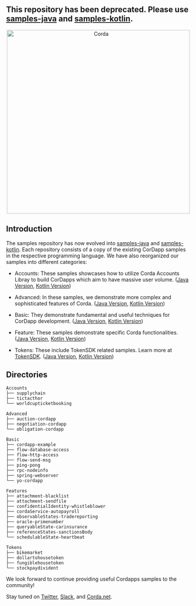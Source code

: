 
## This repository has been deprecated. Please use [samples-java](https://github.com/corda/samples-java) and [samples-kotlin](https://github.com/corda/samples-kotlin).

<p align="center">
  <img src="https://www.corda.net/wp-content/uploads/2016/11/fg005_corda_b.png" alt="Corda" width="500">
</p>



## Introduction
The samples repository has now evolved into [samples-java](https://github.com/corda/samples-java) and [samples-kotlin](https://github.com/corda/samples-kotlin). Each repository consists of a copy of the existing CorDapp samples in the respective programming language. We have also reorganized our samples into different categories:

* Accounts: These samples showcases how to utilize Corda Accounts Libray to build CorDapps which aim to have massive user volume. ([Java Version](https://github.com/corda/samples-java/tree/master/Accounts), [Kotlin Version](https://github.com/corda/samples-kotlin/tree/master/Accounts))
* Advanced: In these samples, we demonstrate more complex and sophisticated features of Corda. ([Java Version](https://github.com/corda/samples-java/tree/master/Advanced), [Kotlin Version](https://github.com/corda/samples-kotlin/tree/master/Advanced))

* Basic: They demonstrate fundamental and useful techniques for CorDapp development. ([Java Version](https://github.com/corda/samples-java/tree/master/Basic), [Kotlin Version](https://github.com/corda/samples-kotlin/tree/master/Basic))

* Feature: These samples demonstrate specific Corda functionalities. ([Java Version](https://github.com/corda/samples-java/tree/master/Features), [Kotlin Version](https://github.com/corda/samples-kotlin/tree/master/Features))

* Tokens: These include TokenSDK related samples. Learn more at [TokenSDK](https://github.com/corda/token-sdk). ([Java Version](https://github.com/corda/samples-java/tree/master/Tokens), [Kotlin Version](https://github.com/corda/samples-kotlin/tree/master/Tokens))

## Directories
```
Accounts
├── supplychain
├── tictacthor
└── worldcupticketbooking

Advanced
├── auction-cordapp
├── negotiation-cordapp
└── obligation-cordapp

Basic
├── cordapp-example
├── flow-database-access
├── flow-http-access
├── flow-send-msg
├── ping-pong
├── rpc-nodeinfo
├── spring-webserver
└── yo-cordapp

Features
├── attachment-blacklist
├── attachment-sendfile
├── confidentialIdentity-whistleblower
├── cordaService-autopayroll
├── observableStates-tradereporting
├── oracle-primenumber
├── queryableState-carinsurance
├── referenceStates-sanctionsBody
└── schedulableState-heartbeat

Tokens
├── bikemarket
├── dollartohousetoken
├── fungiblehousetoken
└── stockpaydivident
```
We look forward to continue providing useful Cordapps samples to the community! 

Stay tuned on [Twitter](https://twitter.com/Cordablockchain), [Slack](http://slack.corda.net/), and [Corda.net](https://www.corda.net/).
